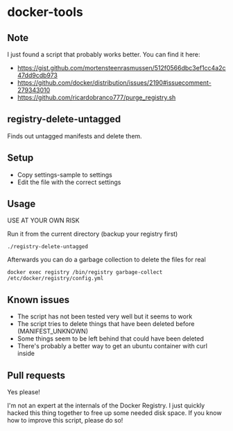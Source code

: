 # docker-tools

## Note

I just found a script that probably works better. You can find it here:

* https://gist.github.com/mortensteenrasmussen/512f0566dbc3ef1cc4a2c47dd9cdb973
* https://github.com/docker/distribution/issues/2190#issuecomment-279343010
* https://github.com/ricardobranco777/purge_registry.sh

## registry-delete-untagged

Finds out untagged manifests and delete them.


## Setup

* Copy settings-sample to settings
* Edit the file with the correct settings


## Usage

USE AT YOUR OWN RISK

Run it from the current directory (backup your registry first)

    ./registry-delete-untagged
    
Afterwards you can do a garbage collection to delete the files for real

    docker exec registry /bin/registry garbage-collect /etc/docker/registry/config.yml
    
    
## Known issues

* The script has not been tested very well but it seems to work
* The script tries to delete things that have been deleted before (MANIFEST_UNKNOWN)
* Some things seem to be left behind that could have been deleted
* There's probably a better way to get an ubuntu container with curl inside


## Pull requests

Yes please!

I'm not an expert at the internals of the Docker Registry.
I just quickly hacked this thing together to free up some needed disk space.
If you know how to improve this script, please do so!
